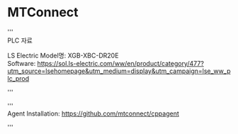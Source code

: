 # MTConnect

'''   
PLC 자료

LS Electric 
Model명: XGB-XBC-DR20E   
Software: https://sol.ls-electric.com/ww/en/product/category/477?utm_source=lsehomepage&utm_medium=display&utm_campaign=lse_ww_plc_prod

'''   

'''   
Agent Installation: https://github.com/mtconnect/cppagent   


'''   

